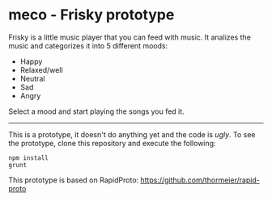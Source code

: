 meco - Frisky prototype
=

Frisky is a little music player that you can feed with music. It analizes the music and categorizes it into 5 different moods:
 
 * Happy
 * Relaxed/well
 * Neutral
 * Sad
 * Angry
 
Select a mood and start playing the songs you fed it.

---

This is a prototype, it doesn't do anything yet and the code is *ugly*. To see the prototype, clone this repository and execute the following:

    npm install
    grunt
    
This prototype is based on RapidProto: https://github.com/thormeier/rapid-proto
